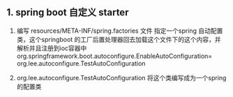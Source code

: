## 1. spring boot 自定义 starter
1. 编写 resources/META-INF/spring.factories 文件
指定一个spring 自动配置类，这个springboot 的工厂后置处理器回去加载这个文件下的这个内容，并解析并且注册到ioc容器中
org.springframework.boot.autoconfigure.EnableAutoConfiguration=\
org.lee.autoconfigure.TestAutoConfiguration

2. org.lee.autoconfigure.TestAutoConfiguration
将这个类编写成为一个spring 的配置类
